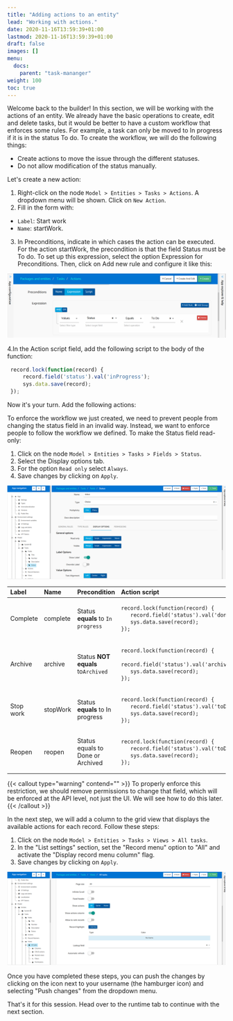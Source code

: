 ```yaml
---
title: "Adding actions to an entity"
lead: "Working with actions."
date: 2020-11-16T13:59:39+01:00
lastmod: 2020-11-16T13:59:39+01:00
draft: false
images: []
menu:
  docs:
    parent: "task-mananger"
weight: 100
toc: true
---
```

Welcome back to the builder! In this section, we will be working with the actions of an entity. We already have the basic operations to create, edit and delete tasks, but it would be better to have a custom workflow that enforces some rules. For example, a task can only be moved to In progress if it is in the status To do. To create the workflow, we will do the following things:


- Create actions to move the issue through the different statuses.
- Do not allow modification of the status manually.

Let's create a new action:
1. Right-click on the node `Model > Entities > Tasks > Actions`. A dropdown menu will be shown. Click on `New Action`.
2. Fill in the form with:
  - `Label`: Start work 
  - `Name`: startWork.
3. In Preconditions, indicate in which cases the action can be executed. For the action startWork, the precondition is that the field Status must be To do. To set up this expression, select the option Expression for Preconditions. Then, click on Add new rule and configure it like this:

![Alt Text](/images/vendor/task-mananger/adding-actions/a.png)

4.In the Action script field, add the following script to the body of the function:


  ```js
   record.lock(function(record) {
       record.field('status').val('inProgress');
       sys.data.save(record);
   });
   ```

Now it's your turn. Add the following actions:



To enforce the workflow we just created, we need to prevent people from changing the status field in an invalid way. Instead, we want to enforce people to follow the workflow we defined. To make the Status field read-only:


1. Click on the node `Model > Entities > Tasks > Fields > Status`.
2. Select the Display options tab.
3. For the option `Read only` select `Always`.
4. Save changes by clicking on `Apply`.


![Alt Text](/images/vendor/task-mananger/adding-actions/aa.png)

<table class="table">
    <thead>
    <tr class="header">
        <th align="left">Label</th>
        <th align="left">Name</th>
        <th align="left">Precondition</th>
        <th align="left">Action script</th>
    </tr>
    </thead>
    <tbody>
    <tr>
        <td align="left">Complete</td>
        <td align="left">complete</td>
        <td align="left">Status <b>equals</b> to <code>In progress</code></td>
        <td align="left"><pre><code>record.lock(function(record) {
   record.field('status').val('done');
   sys.data.save(record);
});</code></pre></td>
    </tr>
    <tr>
        <td align="left">Archive</td>
        <td align="left">archive</td>
        <td align="left">Status <b>NOT equals</b> to<code>Archived</code></td>
        <td align="left"><pre><code>record.lock(function(record) {
   record.field('status').val('archived');
   sys.data.save(record);
});</code></pre></td>
    </tr>
    <tr>
        <td align="left">Stop work</td>
        <td align="left">stopWork</td>
        <td align="left">Status <b>equals</b> to In progress</td>
        <td align="left"><pre><code>record.lock(function(record) {
   record.field('status').val('toDo');
   sys.data.save(record);
});</code></pre></td>
    </tr>
    <tr>
        <td align="left">Reopen</td>
        <td align="left">reopen</td>
        <td align="left">Status equals to Done or Archived</td>
        <td align="left"><pre><code>record.lock(function(record) {
   record.field('status').val('toDo');
   sys.data.save(record);
});</code></pre></td>
    </tr>
    </tbody>
</table>


{{< callout type="warning" contend="" >}}
To properly enforce this restriction, we should remove permissions to change that field, which will be enforced at the API level, not just the UI. We will see how to do this later.
{{< /callout >}}

In the next step, we will add a column to the grid view that displays the available actions for each record. Follow these steps:
1. Click on the node `Model > Entities > Tasks > Views > All tasks`.
2. In the "List settings" section, set the "Record menu" option to "All" and activate the "Display record menu column" flag.
3. Save changes by clicking on `Apply`.


![Alt Text](/images/vendor/task-mananger/adding-actions/aaa.png)


Once you have completed these steps, you can push the changes by clicking on the icon next to your username (the hamburger icon) and selecting "Push changes" from the dropdown menu.

That's it for this session. Head over to the runtime tab to continue with the next section.